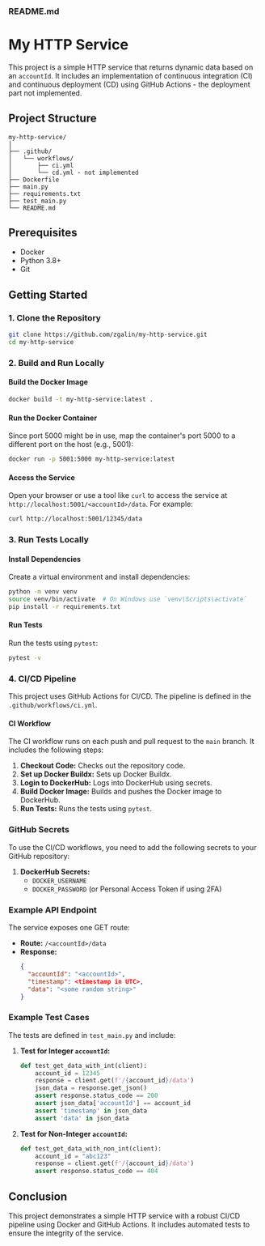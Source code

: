 ### README.md

# My HTTP Service

This project is a simple HTTP service that returns dynamic data based on an `accountId`. It includes an implementation of continuous integration (CI) and continuous deployment (CD) using GitHub Actions - the deployment part not implemented.

## Project Structure

```
my-http-service/
│
├── .github/
│   └── workflows/
│       ├── ci.yml
│       └── cd.yml - not implemented
├── Dockerfile
├── main.py
├── requirements.txt
├── test_main.py
└── README.md
```

## Prerequisites

- Docker
- Python 3.8+
- Git

## Getting Started

### 1. Clone the Repository

```bash
git clone https://github.com/zgalin/my-http-service.git
cd my-http-service
```

### 2. Build and Run Locally

#### Build the Docker Image

```bash
docker build -t my-http-service:latest .
```

#### Run the Docker Container

Since port 5000 might be in use, map the container's port 5000 to a different port on the host (e.g., 5001):

```bash
docker run -p 5001:5000 my-http-service:latest
```

#### Access the Service

Open your browser or use a tool like `curl` to access the service at `http://localhost:5001/<accountId>/data`. For example:

```bash
curl http://localhost:5001/12345/data
```

### 3. Run Tests Locally

#### Install Dependencies

Create a virtual environment and install dependencies:

```bash
python -m venv venv
source venv/bin/activate  # On Windows use `venv\Scripts\activate`
pip install -r requirements.txt
```

#### Run Tests

Run the tests using `pytest`:

```bash
pytest -v
```

### 4. CI/CD Pipeline

This project uses GitHub Actions for CI/CD. The pipeline is defined in the `.github/workflows/ci.yml`.

#### CI Workflow

The CI workflow runs on each push and pull request to the `main` branch. It includes the following steps:

1. **Checkout Code:** Checks out the repository code.
2. **Set up Docker Buildx:** Sets up Docker Buildx.
3. **Login to DockerHub:** Logs into DockerHub using secrets.
4. **Build Docker Image:** Builds and pushes the Docker image to DockerHub.
5. **Run Tests:** Runs the tests using `pytest`.


### GitHub Secrets

To use the CI/CD workflows, you need to add the following secrets to your GitHub repository:

1. **DockerHub Secrets:**
   - `DOCKER_USERNAME`
   - `DOCKER_PASSWORD` (or Personal Access Token if using 2FA)


### Example API Endpoint

The service exposes one GET route:

- **Route:** `/<accountId>/data`
- **Response:**
  ```json
  {
    "accountId": "<accountId>",
    "timestamp": <timestamp in UTC>,
    "data": "<some random string>"
  }
  ```

### Example Test Cases

The tests are defined in `test_main.py` and include:

1. **Test for Integer `accountId`:**
   ```python
   def test_get_data_with_int(client):
       account_id = 12345
       response = client.get(f'/{account_id}/data')
       json_data = response.get_json()
       assert response.status_code == 200
       assert json_data['accountId'] == account_id
       assert 'timestamp' in json_data
       assert 'data' in json_data
   ```

2. **Test for Non-Integer `accountId`:**
   ```python
   def test_get_data_with_non_int(client):
       account_id = "abc123"
       response = client.get(f'/{account_id}/data')
       assert response.status_code == 404
   ```

## Conclusion

This project demonstrates a simple HTTP service with a robust CI/CD pipeline using Docker and GitHub Actions. It includes automated tests to ensure the integrity of the service.